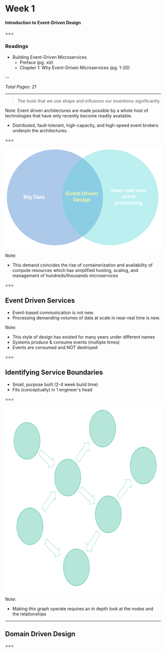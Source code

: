 
# Week 1
#### Introduction to Event-Driven Design

===

### Readings

* Building Event-Driven Microservices
    - Preface (pg. xiii)
    - Chapter 1: Why Event-Driven Microservices (pg. 1-20)

--

_Total Pages: 21_

---

> The tools that we use shape and influence our inventions significantly.

Note:
Event driven architectures are made possible by a whole host of technologies that have only recently become readily available.

* Distributed, fault-tolerant, high-capacity, and high-speed event brokers underpin the architectures.

===

![venn](images/w1_convergence_venn.svg)

Note:
- This demand coincides the rise of containerization and availability of compute resources which has simplified hosting, scaling, and management of hundreds/thousands microservices

===

## Event Driven Services

* Event-based communication is not new.
* Processing demanding volumes of data at scale in near-real time is new.

Note:
* This style of design has existed for many years under different names 
* Systems produce & consume events (multiple times)
* Events are consumed and NOT destroyed

===

## Identifying Service Boundaries

- Small, purpose built (2-4 week build time)
- Fits (conceptually) in 1 engineer's head

===

<img src="images/w1_service_graph.svg"  height="600">

Note:
- Making this graph operate requires an in depth look at the nodes and the relationships

---

## Domain Driven Design

===

